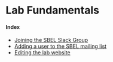 # Lab Fundamentals

#### Index
- [Joining the SBEL Slack Group](/lab-wiki/fundamentals/joining-the-sbel-slack-group)
- [Adding a user to the SBEL mailing list](/lab-wiki/fundamentals/adding-a-user-to-the-sbel-mailing-list)
- [Editing the lab website](/lab-wiki/fundamentals/lab-website)